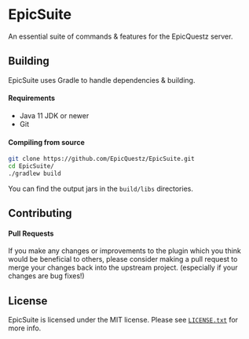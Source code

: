 # EpicSuite
An essential suite of commands & features for the EpicQuestz server.

## Building
EpicSuite uses Gradle to handle dependencies & building.

#### Requirements
* Java 11 JDK or newer
* Git

#### Compiling from source
```sh
git clone https://github.com/EpicQuestz/EpicSuite.git
cd EpicSuite/
./gradlew build
```

You can find the output jars in the `build/libs` directories.

## Contributing
#### Pull Requests
If you make any changes or improvements to the plugin which you think would be beneficial to others, please consider making a pull request to merge your changes back into the upstream project. (especially if your changes are bug fixes!)

## License
EpicSuite is licensed under the MIT license. Please see [`LICENSE.txt`](https://github.com/EpicQuestz/EpicSuite/blob/master/LICENSE) for more info.
